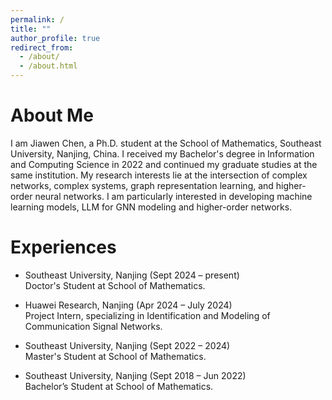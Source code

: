 ```yaml
---
permalink: /
title: ""
author_profile: true
redirect_from: 
  - /about/
  - /about.html
---
```


<style>
  .mybutton {
      color: black;
      font-size: 15px;
      text-decoration: none;
      font-weight: strong;
      border-width: 1px;
      border-color: black;
      border-style: solid;
      padding-right: 6px;
      padding-left: 6px;
      padding-top: 0px;
      padding-bottom: 0px;
  }
  .mybutton:hover {
      color: black;
      font-size: 15px;
      opacity: 0.8;
      text-decoration: none;
      font-weight: strong;
      border-width: 1px;
      border-color: black !important;
      border-style: solid;
      padding-right: 6px;
      padding-left: 6px;
      padding-top: 0px;
      padding-bottom: 0px;
  }
</style>

# About Me
I am Jiawen Chen, a Ph.D. student at the School of Mathematics, Southeast University, Nanjing, China. I received my Bachelor's degree in Information and Computing Science in 2022 and continued my graduate studies at the same institution. My research interests lie at the intersection of complex networks, complex systems, graph representation learning, and higher-order neural networks. I am particularly interested in developing machine learning models, LLM for GNN modeling and higher-order networks.


# Experiences
- Southeast University, Nanjing (Sept 2024 – present)<br>
Doctor's Student at School of Mathematics.

- Huawei Research, Nanjing (Apr 2024 – July 2024)<br>
Project Intern, specializing in Identification and Modeling of Communication Signal Networks.

- Southeast University, Nanjing (Sept 2022 – 2024)<br>
Master's Student at School of Mathematics.

- Southeast University, Nanjing (Sept 2018 – Jun 2022)<br>
Bachelor’s Student at School of  Mathematics.



